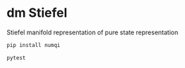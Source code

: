 # dm Stiefel

Stiefel manifold representation of pure state representation

```bash
pip install numqi
```

```bash
pytest
```
